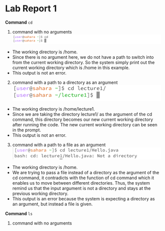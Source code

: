 # Lab Report 1
**Command** `cd`
1. command with no arguments
![Image](cd1.png)
- The working directory is /home.
- Since there is no argument here, we do not have a path to switch into from the current working directory. So the system simply print out the current working directory which is /home in this example.
- This output is not an error.

2. command with a path to a directory as an argument
![Image](cd2.png)
- The working directory is /home/lecture1.
- Since we are taking the directory lecture1/ as the argument of the cd command, this directory becomes our new current working directory after running the code. The new current working directory can be seen in the prompt.
- This output is not an error.

3. command with a path to a file as an argument
![Image](cd3.png)
- The working directory is /home.
- We are trying to pass a file instead of a directory as the argument of the cd command, it contradicts with the function of cd command which it enables us to move between different directories. Thus, the system remind us that the input argument is not a directory and stays at the previous working directory.
- This output is an error because the system is expecting a directory as an argument, but instead a file is given.


**Command** `ls`
1. command with no arguments

